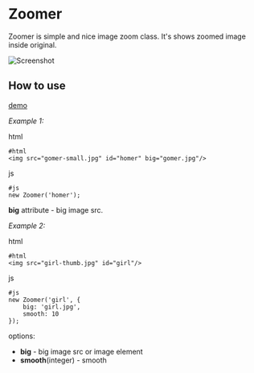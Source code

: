Zoomer
=====
Zoomer is simple and nice image zoom class. It's shows zoomed image inside original.

![Screenshot](http://mifjs.net/assets/images/queen.jpg)

How to use
----------

[demo](http://mifjs.net/misc/zoomer/)

*Example 1:*

html

	#html
	<img src="gomer-small.jpg" id="homer" big="gomer.jpg"/>
js

	#js
	new Zoomer('homer');
	
**big** attribute - big image src.


*Example 2:*

html

	#html
	<img src="girl-thumb.jpg" id="girl"/>
	
js

	#js
	new Zoomer('girl', {
		big: 'girl.jpg',
		smooth: 10
	});
	
options:

* **big** - big image src or image element
* **smooth**(integer) - smooth 